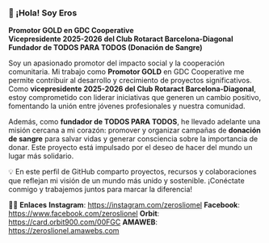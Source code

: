 ### 👋 ¡Hola! Soy Eros  
**Promotor GOLD en GDC Cooperative**  
**Vicepresidente 2025-2026 del Club Rotaract Barcelona-Diagonal**  
**Fundador de TODOS PARA TODOS (Donación de Sangre)**  

Soy un apasionado promotor del impacto social y la cooperación comunitaria. Mi trabajo como **Promotor GOLD** en GDC Cooperative me permite contribuir al desarrollo y crecimiento de proyectos significativos. Como **vicepresidente 2025-2026 del Club Rotaract Barcelona-Diagonal**, estoy comprometido con liderar iniciativas que generen un cambio positivo, fomentando la unión entre jóvenes profesionales y nuestra comunidad.  

Además, como **fundador de TODOS PARA TODOS**, he llevado adelante una misión cercana a mi corazón: promover y organizar campañas de **donación de sangre** para salvar vidas y generar consciencia sobre la importancia de donar. Este proyecto está impulsado por el deseo de hacer del mundo un lugar más solidario.  

💡 En este perfil de GitHub comparto proyectos, recursos y colaboraciones que reflejan mi visión de un mundo más unido y sostenible. ¡Conéctate conmigo y trabajemos juntos para marcar la diferencia!  

👨‍💻 **Enlaces**
**Instagram**: https://instagram.com/zerosliomel
**Facebook**: https://www.facebook.com/zeroslionel
**Orbit**: https://card.orbit900.com/00FGC
**AMAWEB**: https://zeroslionel.amawebs.com
